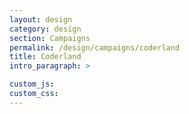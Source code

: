```yaml
---
layout: design
category: design
section: Campaigns
permalink: /design/campaigns/coderland
title: Coderland
intro_paragraph: >

custom_js:
custom_css:
---
```

